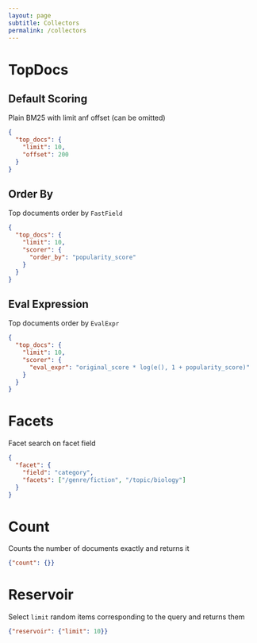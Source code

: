 ```yaml
---
layout: page
subtitle: Collectors
permalink: /collectors
---
```

# TopDocs
## Default Scoring
Plain BM25 with limit anf offset (can be omitted)
```json
{
  "top_docs": {
    "limit": 10, 
    "offset": 200
  }
}
```

## Order By
Top documents order by `FastField`
```json
{
  "top_docs": {
    "limit": 10,
    "scorer": {
      "order_by": "popularity_score"
    }
  }
}
```

## Eval Expression
Top documents order by `EvalExpr`
```json
{
  "top_docs": {
    "limit": 10, 
    "scorer": {
      "eval_expr": "original_score * log(e(), 1 + popularity_score)"
    }
  }
}
```

# Facets
Facet search on facet field

```json
{
  "facet": {
    "field": "category",
    "facets": ["/genre/fiction", "/topic/biology"]
  }
}
```


# Count
Counts the number of documents exactly and returns it
```json 
{"count": {}}
```

# Reservoir
Select `limit` random items corresponding to the query and returns them
```json
{"reservoir": {"limit": 10}}
```